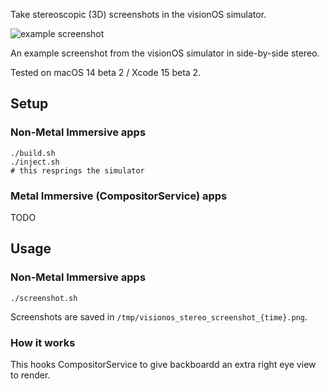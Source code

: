 Take stereoscopic (3D) screenshots in the visionOS simulator.

![example screenshot](https://github.com/zhuowei/VisionOSStereoScreenshots/assets/704768/c9945210-eaf8-4a59-90da-5a0787b25598)

An example screenshot from the visionOS simulator in side-by-side stereo.

Tested on macOS 14 beta 2 / Xcode 15 beta 2.

## Setup

### Non-Metal Immersive apps

```
./build.sh
./inject.sh
# this resprings the simulator
```

### Metal Immersive (CompositorService) apps

TODO

## Usage

### Non-Metal Immersive apps

```
./screenshot.sh
```

Screenshots are saved in `/tmp/visionos_stereo_screenshot_{time}.png`.

### How it works

This hooks CompositorService to give backboardd an extra right eye view to render.
